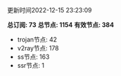 更新时间2022-12-15 23:23:09

**总订阅: 73**
**总节点: 1154**
**有效节点: 384**
- trojan节点: 42
- v2ray节点: 178
- ss节点: 163
- ssr节点: 1
